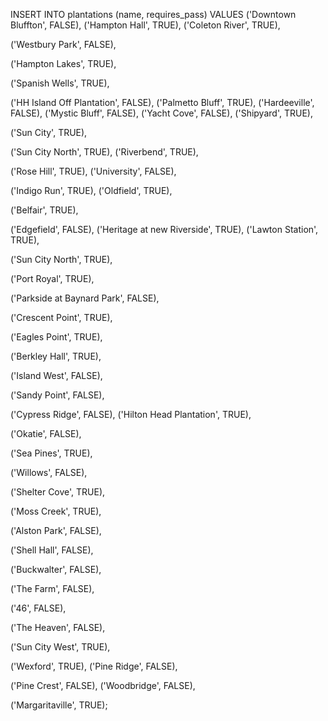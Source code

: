 INSERT INTO plantations (name, requires_pass) VALUES
('Downtown Bluffton', FALSE),
('Hampton Hall', TRUE),
('Coleton River', TRUE),

('Westbury Park', FALSE),

('Hampton Lakes', TRUE),

('Spanish Wells', TRUE),

('HH Island Off Plantation', FALSE),
('Palmetto Bluff', TRUE),
('Hardeeville', FALSE),
('Mystic Bluff', FALSE),
('Yacht Cove', FALSE),
('Shipyard', TRUE),

('Sun City', TRUE),

('Sun City North', TRUE),
('Riverbend', TRUE),

('Rose Hill', TRUE),
('University', FALSE),

('Indigo Run', TRUE),
('Oldfield', TRUE),

('Belfair', TRUE),

('Edgefield', FALSE),
('Heritage at new Riverside', TRUE),
('Lawton Station', TRUE),

('Sun City North', TRUE),

('Port Royal', TRUE),

('Parkside at Baynard Park', FALSE),

('Crescent Point', TRUE),

('Eagles Point', TRUE),

('Berkley Hall', TRUE),

('Island West', FALSE),

('Sandy Point', FALSE),

('Cypress Ridge', FALSE),
('Hilton Head Plantation', TRUE),

('Okatie', FALSE),

('Sea Pines', TRUE),

('Willows', FALSE),

('Shelter Cove', TRUE),

('Moss Creek', TRUE),

('Alston Park', FALSE),

('Shell Hall', FALSE),

('Buckwalter', FALSE),

('The Farm', FALSE),

('46', FALSE),

('The Heaven', FALSE),

('Sun City West', TRUE),

('Wexford', TRUE),
('Pine Ridge', FALSE),

('Pine Crest', FALSE),
('Woodbridge', FALSE),

('Margaritaville', TRUE);